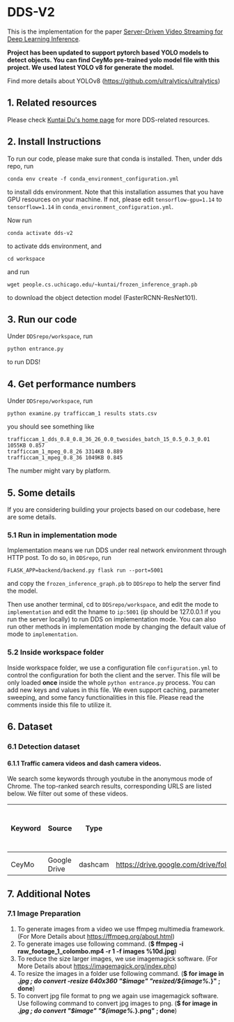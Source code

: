 # DDS-V2

This is the implementation for the paper [Server-Driven Video Streaming for Deep Learning Inference](https://kuntaidu.github.io/assets/doc/DDS.pdf).

**Project has been updated to support pytorch based YOLO models to detect objects.
You can find CeyMo pre-trained yolo model file with this project. We used latest YOLO v8 for generate the model.**

Find more details about YOLOv8 (https://github.com/ultralytics/ultralytics)

## 1. Related resources

Please check [Kuntai Du's home page](https://kuntaidu.github.io/aboutme.html) for more DDS-related resources.


## 2. Install Instructions

To run our code, please make sure that conda is installed. Then, under dds repo, run

```conda env create -f conda_environment_configuration.yml```

to install dds environment. Note that this installation assumes that you have GPU resources on your machine. If not, please edit ```tensorflow-gpu=1.14``` to ```tensorflow=1.14``` in ```conda_environment_configuration.yml```.

Now run

```conda activate dds-v2```

to activate dds environment, and 

```cd workspace```

and run 

```wget people.cs.uchicago.edu/~kuntai/frozen_inference_graph.pb```

to download the object detection model (FasterRCNN-ResNet101).

## 3. Run our code

Under ```DDSrepo/workspace```, run

```python entrance.py```

to run DDS!

## 4. Get performance numbers

Under ```DDSrepo/workspace```, run

```python examine.py trafficcam_1 results stats.csv```

you should see something like

```
trafficcam_1_dds_0.8_0.8_36_26_0.0_twosides_batch_15_0.5_0.3_0.01 1055KB 0.857
trafficcam_1_mpeg_0.8_26 3314KB 0.889
trafficcam_1_mpeg_0.8_36 1049KB 0.845
```

The number might vary by platform.

## 5. Some details

If you are considering building your projects based on our codebase, here are some details.

### 5.1 Run in implementation mode

Implementation means we run DDS under real network environment through HTTP post. To do so, in ```DDSrepo```, run

```FLASK_APP=backend/backend.py flask run --port=5001```

and copy the ```frozen_inference_graph.pb``` to ```DDSrepo``` to help the server find the model.

Then use another terminal, cd to ```DDSrepo/workspace```, and edit the mode to ```implementation``` and edit the hname to ```ip:5001``` (ip should be 127.0.0.1 if you run the server locally) to run DDS on implementation mode. You can also run other methods in implementation mode by changing the default value of mode to ```implementation```. 


### 5.2 Inside workspace folder

Inside workspace folder, we use a configuration file ```configuration.yml``` to control the configuration for both the client and the server. This file will be only loaded **once** inside the whole ```python entrance.py``` process. You can add new keys and values in this file. We even support caching, parameter sweeping, and some fancy functionalities in this file. Please read the comments inside this file to utilize it.


## 6. Dataset

### 6.1 Detection dataset

#### 6.1.1 Traffic camera videos and dash camera videos.

We search some keywords through youtube in the anonymous mode of Chrome. The top-ranked search results, corresponding URLS are listed below. We filter out some of these videos.

| Keyword | Source       | Type       | URL                                           | Why we filter it out |
|--------|--------------| ---------- | --------------------------------------------- | -------------------- |
|        |              |            |                                               |                      |
| CeyMo  | Google Drive | dashcam    | <https://drive.google.com/drive/folders/1cjlMDGeM4twNo33959_urmiL3gKx36jC> |                      |

## 7. Additional Notes

### 7.1 Image Preparation

1. To generate images from a video we use ffmpeg multimedia framework. (For More Details about https://ffmpeg.org/about.html)
2. To generate images use following command. (**$ ffmpeg -i raw_footage_1_colombo.mp4 -r 1 -f images %10d.jpg**)
3. To reduce the size larger images, we use imagemagick software. (For More Details about https://imagemagick.org/index.php)
4. To resize the images in a folder use following command. (**$ for image in *.jpg ;  do convert -resize 640x360 "$image" "resized/${image%.*}" ; done**)
5. To convert jpg file format to png we again use imagemagick software. Use following command to convert jpg images to png. (**$ for image in *.jpg ;  do convert "$image" "${image%.*}.png" ; done**) 